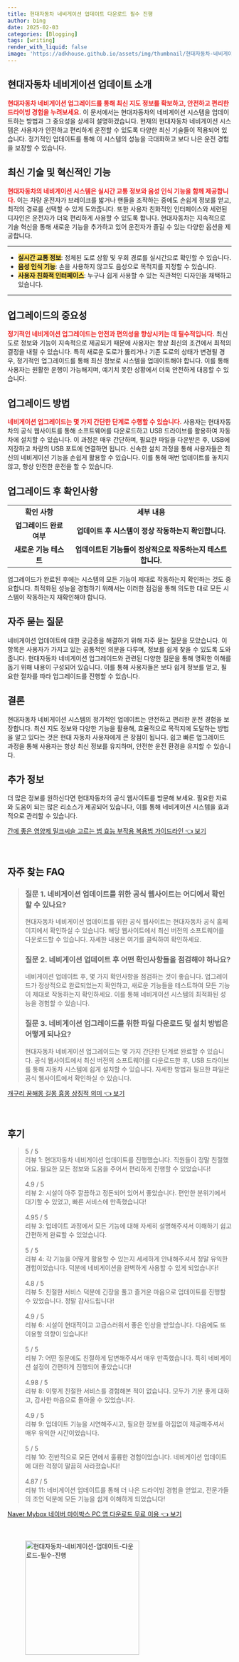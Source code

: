 ```yaml
---
title: 현대자동차 네비게이션 업데이트 다운로드 필수 진행
author: bing
date: 2025-02-03
categories: [Blogging]
tags: [writing]
render_with_liquid: false
image: 'https://adkhouse.github.io/assets/img/thumbnail/현대자동차-네비게이션-업데이트-다운로드-필수-진행.webp'
---
```



<h2 id='현대자동차_네비게이션_업데이트_소개'>현대자동차 네비게이션 업데이트 소개</h2>

<p><b><span style="color: #ee2323;">현대자동차 네비게이션 업그레이드를 통해 최신 지도 정보를 확보하고, 안전하고 편리한 드라이빙 경험을 누려보세요.</span></b> 이 문서에서는 현대자동차의 네비게이션 시스템을 업데이트하는 방법과 그 중요성을 상세히 설명하겠습니다. 현재의 현대자동차 네비게이션 시스템은 사용자가 안전하고 편리하게 운전할 수 있도록 다양한 최신 기술들이 적용되어 있습니다. 정기적인 업데이트를 통해 이 시스템의 성능을 극대화하고 보다 나은 운전 경험을 보장할 수 있습니다.</p>

<h2 id='최신_기술_탑재'>최신 기술 및 혁신적인 기능</h2>

<p><b><span style="color: #ee2323;">현대자동차의 네비게이션 시스템은 실시간 교통 정보와 음성 인식 기능을 함께 제공합니다.</span></b> 이는 차량 운전자가 브레이크를 밟거나 핸들을 조작하는 중에도 손쉽게 정보를 얻고, 최적의 경로를 선택할 수 있게 도와줍니다. 또한 사용자 친화적인 인터페이스와 세련된 디자인은 운전자가 더욱 편리하게 사용할 수 있도록 합니다. 현대자동차는 지속적으로 기술 혁신을 통해 새로운 기능을 추가하고 있어 운전자가 즐길 수 있는 다양한 옵션을 제공합니다.</p>

<hr />

<ul>
    <li><b><span style="background-color: #ffe066;">실시간 교통 정보</span></b>: 정체된 도로 상황 및 우회 경로를 실시간으로 확인할 수 있습니다.</li>
    <li><b><span style="background-color: #ffe066;">음성 인식 기능</span></b>: 손을 사용하지 않고도 음성으로 목적지를 지정할 수 있습니다.</li>
    <li><b><span style="background-color: #ffe066;">사용자 친화적 인터페이스</span></b>: 누구나 쉽게 사용할 수 있는 직관적인 디자인을 채택하고 있습니다.</li>
</ul>

<hr />

<h2 id='업그레이드_중요성'>업그레이드의 중요성</h2>

<p><b><span style="color: #ee2323;">정기적인 네비게이션 업그레이드는 안전과 편의성을 향상시키는 데 필수적입니다.</span></b> 최신 도로 정보와 기능이 지속적으로 제공되기 때문에 사용자는 항상 최신의 조건에서 최적의 결정을 내릴 수 있습니다. 특히 새로운 도로가 뚫리거나 기존 도로의 상태가 변경될 경우, 정기적인 업그레이드를 통해 최신 정보로 시스템을 업데이트해야 합니다. 이를 통해 사용자는 원활한 운행이 가능해지며, 예기치 못한 상황에서 더욱 안전하게 대응할 수 있습니다.</p>

<h2 id='업그레이드_방법'>업그레이드 방법</h2>

<p><b><span style="color: #ee2323;">네비게이션 업그레이드는 몇 가지 간단한 단계로 수행할 수 있습니다.</span></b> 사용자는 현대자동차의 공식 웹사이트를 통해 소프트웨어를 다운로드하고 USB 드라이브를 활용하여 자동차에 설치할 수 있습니다. 이 과정은 매우 간단하며, 필요한 파일을 다운받은 후, USB에 저장하고 차량의 USB 포트에 연결하면 됩니다. 신속한 설치 과정을 통해 사용자들은 최신의 네비게이션 기능을 손쉽게 활용할 수 있습니다. 이를 통해 매번 업데이트를 놓치지 않고, 항상 안전한 운전을 할 수 있습니다.</p>

<h2 id='업그레이드_후_확인사항'>업그레이드 후 확인사항</h2>

<table>
    <tr>
        <td style="text-align: center; height: 17px;"><b>확인 사항</b></td>
        <td style="text-align: center; height: 17px;"><b>세부 내용</b></td>
    </tr>
    <tr>
        <td style="text-align: center; height: 17px;"><b>업그레이드 완료 여부</b></td>
        <td style="text-align: center; height: 17px;"><b>업데이트 후 시스템이 정상 작동하는지 확인합니다.</b></td>
    </tr>
    <tr>
        <td style="text-align: center; height: 17px;"><b>새로운 기능 테스트</b></td>
        <td style="text-align: center; height: 17px;"><b>업데이트된 기능들이 정상적으로 작동하는지 테스트합니다.</b></td>
    </tr>
</table>

<p>업그레이드가 완료된 후에는 시스템의 모든 기능이 제대로 작동하는지 확인하는 것도 중요합니다. 최적화된 성능을 경험하기 위해서는 이러한 점검을 통해 의도한 대로 모든 시스템이 작동하는지 재확인해야 합니다.</p>

<h2 id='자주_묻는_질문'>자주 묻는 질문</h2>

<p>네비게이션 업데이트에 대한 궁금증을 해결하기 위해 자주 묻는 질문을 모았습니다. 이 항목은 사용자가 가지고 있는 공통적인 의문을 다루며, 정보를 쉽게 찾을 수 있도록 도와줍니다. 현대자동차 네비게이션 업그레이드와 관련된 다양한 질문을 통해 명확한 이해를 돕기 위해 내용이 구성되어 있습니다. 이를 통해 사용자들은 보다 쉽게 정보를 얻고, 필요한 절차를 따라 업그레이드를 진행할 수 있습니다.</p>

<h2 id='결론'>결론</h2>

<p>현대자동차 네비게이션 시스템의 정기적인 업데이트는 안전하고 편리한 운전 경험을 보장합니다. 최신 지도 정보와 다양한 기능을 활용해, 효율적으로 목적지에 도달하는 방법을 알고 있다는 것은 현대 자동차 사용자에게 큰 장점이 됩니다. 쉽고 빠른 업그레이드 과정을 통해 사용자는 항상 최신 정보를 유지하며, 안전한 운전 환경을 유지할 수 있습니다.</p>

<h2 id='추가_정보'>추가 정보</h2>

<p>더 많은 정보를 원하신다면 현대자동차의 공식 웹사이트를 방문해 보세요. 필요한 자료와 도움이 되는 많은 리소스가 제공되어 있습니다, 이를 통해 네비게이션 시스템을 효과적으로 관리할 수 있습니다.</p>


<p><a class="click-button" title="간에 좋은 영양제 밀크씨슬 고르는 법 효능 부작용 복용법 가이드라인" href="https://adkhouse.github.io/posts/%EA%B0%84%EC%97%90-%EC%A2%8B%EC%9D%80-%EC%98%81%EC%96%91%EC%A0%9C-%EB%B0%80%ED%81%AC%EC%94%A8%EC%8A%AC-%EA%B3%A0%EB%A5%B4%EB%8A%94-%EB%B2%95-%ED%9A%A8%EB%8A%A5-%EB%B6%80%EC%9E%91%EC%9A%A9-%EB%B3%B5%EC%9A%A9%EB%B2%95-%EA%B0%80%EC%9D%B4%EB%93%9C%EB%9D%BC%EC%9D%B8/" rel="dofollow">간에 좋은 영양제 밀크씨슬 고르는 법 효능 부작용 복용법 가이드라인 👈 보기</a></p><br>
<h2 id='자주_찾는_FAQ'>자주 찾는 FAQ</h2>
<div itemscope="" itemtype="https://schema.org/FAQPage"> 
<blockquote> 
<div itemscope="" itemprop="mainEntity" itemtype="https://schema.org/Question"> 
<h3 itemprop="name">질문 1. 네비게이션 업데이트를 위한 공식 웹사이트는 어디에서 확인할 수 있나요?</h3> 
<div itemscope="" itemprop="acceptedAnswer" itemtype="https://schema.org/Answer"> 
<span itemprop="text"> 
<p>현대자동차 네비게이션 업데이트를 위한 공식 웹사이트는 현대자동차 공식 홈페이지에서 확인하실 수 있습니다. 해당 웹사이트에서 최신 버전의 소프트웨어를 다운로드할 수 있습니다. 자세한 내용은 여기를 클릭하여 확인하세요.</p> 
</span> 
</div> 
</div> 

<div itemscope="" itemprop="mainEntity" itemtype="https://schema.org/Question"> 
<h3 itemprop="name">질문 2. 네비게이션 업데이트 후 어떤 확인사항들을 점검해야 하나요?</h3> 
<div itemscope="" itemprop="acceptedAnswer" itemtype="https://schema.org/Answer"> 
<span itemprop="text"> 
<p>네비게이션 업데이트 후, 몇 가지 확인사항을 점검하는 것이 좋습니다. 업그레이드가 정상적으로 완료되었는지 확인하고, 새로운 기능들을 테스트하여 모든 기능이 제대로 작동하는지 확인하세요. 이를 통해 네비게이션 시스템의 최적화된 성능을 경험할 수 있습니다.</p> 
</span> 
</div> 
</div> 

<div itemscope="" itemprop="mainEntity" itemtype="https://schema.org/Question"> 
<h3 itemprop="name">질문 3. 네비게이션 업그레이드를 위한 파일 다운로드 및 설치 방법은 어떻게 되나요?</h3> 
<div itemscope="" itemprop="acceptedAnswer" itemtype="https://schema.org/Answer"> 
<span itemprop="text"> 
<p>현대자동차 네비게이션 업그레이드는 몇 가지 간단한 단계로 완료할 수 있습니다. 공식 웹사이트에서 최신 버전의 소프트웨어를 다운로드한 후, USB 드라이브를 통해 자동차 시스템에 쉽게 설치할 수 있습니다. 자세한 방법과 필요한 파일은 공식 웹사이트에서 확인하실 수 있습니다.</p> 
</span> 
</div> 
</div> 
</blockquote> 
</div>
<p><a class="click-button" title="개구리 꿈해몽 길몽 흉몽 상징적 의미" href="https://adkhouse.github.io/posts/%EA%B0%9C%EA%B5%AC%EB%A6%AC-%EA%BF%88%ED%95%B4%EB%AA%BD-%EA%B8%B8%EB%AA%BD-%ED%9D%89%EB%AA%BD-%EC%83%81%EC%A7%95%EC%A0%81-%EC%9D%98%EB%AF%B8/" rel="dofollow">개구리 꿈해몽 길몽 흉몽 상징적 의미 👈 보기</a></p><br>
<h2 id='후기'>후기</h2>
<div itemscope itemtype="https://schema.org/Product">
  <blockquote>
  <div itemprop="review" itemscope itemtype="https://schema.org/Review">
      <div itemprop="reviewRating" itemscope itemtype="https://schema.org/Rating"> <span itemprop="ratingValue">5</span> / <span itemprop="bestRating">5</span> </div>
      <span itemprop="reviewBody">리뷰 1: 현대자동차 네비게이션 업데이트를 진행했습니다. 직원들이 정말 친절했어요. 필요한 모든 정보와 도움을 주어서 편리하게 진행할 수 있었습니다!</span>
  </div>
  <br>
  <div itemprop="review" itemscope itemtype="https://schema.org/Review">
      <div itemprop="reviewRating" itemscope itemtype="https://schema.org/Rating"> <span itemprop="ratingValue">4.9</span> / <span itemprop="bestRating">5</span> </div>
      <span itemprop="reviewBody">리뷰 2: 시설이 아주 깔끔하고 정돈되어 있어서 좋았습니다. 편안한 분위기에서 대기할 수 있었고, 빠른 서비스에 만족했습니다!</span>
  </div>
  <br>
  <div itemprop="review" itemscope itemtype="https://schema.org/Review">
      <div itemprop="reviewRating" itemscope itemtype="https://schema.org/Rating"> <span itemprop="ratingValue">4.95</span> / <span itemprop="bestRating">5</span> </div>
      <span itemprop="reviewBody">리뷰 3: 업데이트 과정에서 모든 기능에 대해 자세히 설명해주셔서 이해하기 쉽고 간편하게 완료할 수 있었습니다.</span>
  </div>
  <br>
  <div itemprop="review" itemscope itemtype="https://schema.org/Review">
      <div itemprop="reviewRating" itemscope itemtype="https://schema.org/Rating"> <span itemprop="ratingValue">5</span> / <span itemprop="bestRating">5</span> </div>
      <span itemprop="reviewBody">리뷰 4: 각 기능을 어떻게 활용할 수 있는지 세세하게 안내해주셔서 정말 유익한 경험이었습니다. 덕분에 네비게이션을 완벽하게 사용할 수 있게 되었습니다!</span>
  </div>
  <br>
  <div itemprop="review" itemscope itemtype="https://schema.org/Review">
      <div itemprop="reviewRating" itemscope itemtype="https://schema.org/Rating"> <span itemprop="ratingValue">4.8</span> / <span itemprop="bestRating">5</span> </div>
      <span itemprop="reviewBody">리뷰 5: 친절한 서비스 덕분에 긴장을 풀고 즐거운 마음으로 업데이트를 진행할 수 있었습니다. 정말 감사드립니다!</span>
  </div>
  <br>
  <div itemprop="review" itemscope itemtype="https://schema.org/Review">
      <div itemprop="reviewRating" itemscope itemtype="https://schema.org/Rating"> <span itemprop="ratingValue">4.9</span> / <span itemprop="bestRating">5</span> </div>
      <span itemprop="reviewBody">리뷰 6: 시설이 현대적이고 고급스러워서 좋은 인상을 받았습니다. 다음에도 또 이용할 의향이 있습니다!</span>
  </div>
  <br>
  <div itemprop="review" itemscope itemtype="https://schema.org/Review">
      <div itemprop="reviewRating" itemscope itemtype="https://schema.org/Rating"> <span itemprop="ratingValue">5</span> / <span itemprop="bestRating">5</span> </div>
      <span itemprop="reviewBody">리뷰 7: 어떤 질문에도 친절하게 답변해주셔서 매우 만족했습니다. 특히 네비게이션 설정이 간편하게 진행되어 좋았습니다!</span>
  </div>
  <br>
  <div itemprop="review" itemscope itemtype="https://schema.org/Review">
      <div itemprop="reviewRating" itemscope itemtype="https://schema.org/Rating"> <span itemprop="ratingValue">4.98</span> / <span itemprop="bestRating">5</span> </div>
      <span itemprop="reviewBody">리뷰 8: 이렇게 친절한 서비스를 경험해본 적이 없습니다. 모두가 기분 좋게 대하고, 감사한 마음으로 돌아올 수 있었습니다.</span>
  </div>
  <br>
  <div itemprop="review" itemscope itemtype="https://schema.org/Review">
      <div itemprop="reviewRating" itemscope itemtype="https://schema.org/Rating"> <span itemprop="ratingValue">4.9</span> / <span itemprop="bestRating">5</span> </div>
      <span itemprop="reviewBody">리뷰 9: 업데이트 기능을 시연해주시고, 필요한 정보를 아낌없이 제공해주셔서 매우 유익한 시간이었습니다.</span>
  </div>
  <br>
  <div itemprop="review" itemscope itemtype="https://schema.org/Review">
      <div itemprop="reviewRating" itemscope itemtype="https://schema.org/Rating"> <span itemprop="ratingValue">5</span> / <span itemprop="bestRating">5</span> </div>
      <span itemprop="reviewBody">리뷰 10: 전반적으로 모든 면에서 훌륭한 경험이었습니다. 네비게이션 업데이트에 대한 걱정이 말끔히 사라졌습니다!</span>
  </div>
  <br>
  <div itemprop="review" itemscope itemtype="https://schema.org/Review">
      <div itemprop="reviewRating" itemscope itemtype="https://schema.org/Rating"> <span itemprop="ratingValue">4.87</span> / <span itemprop="bestRating">5</span> </div>
      <span itemprop="reviewBody">리뷰 11: 네비게이션 업데이트를 통해 더 나은 드라이빙 경험을 얻었고, 전문가들의 조언 덕분에 모든 기능을 쉽게 이해하게 되었습니다!</span>
  </div>
  </blockquote>
</div>
<p><a class="click-button" title="Naver Mybox 네이버 마이박스 PC 앱 다운로드 무료 이용" href="https://adkhouse.github.io/posts/Naver-Mybox-%EB%84%A4%EC%9D%B4%EB%B2%84-%EB%A7%88%EC%9D%B4%EB%B0%95%EC%8A%A4-PC-%EC%95%B1-%EB%8B%A4%EC%9A%B4%EB%A1%9C%EB%93%9C-%EB%AC%B4%EB%A3%8C-%EC%9D%B4%EC%9A%A9/" rel="dofollow">Naver Mybox 네이버 마이박스 PC 앱 다운로드 무료 이용 👈 보기</a></p><br>
<figure class="image"><img src="https://adkhouse.github.io/assets/img/thumbnail/현대자동차-네비게이션-업데이트-다운로드-필수-진행.webp" alt="현대자동차-네비게이션-업데이트-다운로드-필수-진행" width="256" height="256"></figure>